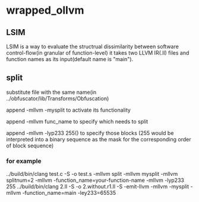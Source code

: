# wrapped_ollvm

## LSIM
LSIM is a way to evaluate the structrual dissimilarity between software control-flow(in granular of function-level)
it takes two LLVM IR(.ll) files and function names as its input(default name is "main"). 


## split
substitute file with the same name(in ../obfuscator/lib/Transforms/Obfuscation)

append -mllvm -mysplit to activate its functionality

append -mllvm func_name to specify which needs to split

append -mllvm -lyp233 255() to specify those blocks (255 would be interpreted into a binary sequence as the mask for the corresponding order of block sequence)

### for example
../build/bin/clang test.c  -S -o test.s -mllvm split -mllvm mysplit -mllvm splitnum=2 -mllvm -function_name=your-function-name -mllvm -lyp233 255
../build/bin/clang 2.ll -S -o 2.without.r1.ll -S -emit-llvm -mllvm -mysplit -mllvm -function_name=main -ley233=65535
